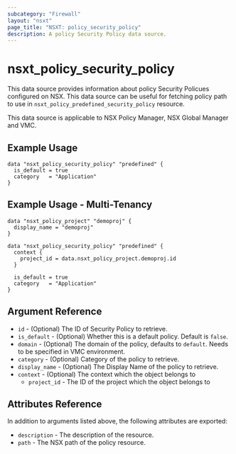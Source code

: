```yaml
---
subcategory: "Firewall"
layout: "nsxt"
page_title: "NSXT: policy_security_policy"
description: A policy Security Policy data source.
---
```


# nsxt_policy_security_policy

This data source provides information about policy Security Policues configured on NSX.
This data source can be useful for fetching policy path to use in `nsxt_policy_predefined_security_policy` resource.

This data source is applicable to NSX Policy Manager, NSX Global Manager and VMC.

## Example Usage

```hcl
data "nsxt_policy_security_policy" "predefined" {
  is_default = true
  category   = "Application"
}
```

## Example Usage - Multi-Tenancy

```hcl
data "nsxt_policy_project" "demoproj" {
  display_name = "demoproj"
}

data "nsxt_policy_security_policy" "predefined" {
  context {
    project_id = data.nsxt_policy_project.demoproj.id
  }

  is_default = true
  category   = "Application"
}
```

## Argument Reference

* `id` - (Optional) The ID of Security Policy to retrieve.
* `is_default` - (Optional) Whether this is a default policy. Default is `false`.
* `domain` - (Optional) The domain of the policy, defaults to `default`. Needs to be specified in VMC environment.
* `category` - (Optional) Category of the policy to retrieve.
* `display_name` - (Optional) The Display Name of the policy to retrieve.
* `context` - (Optional) The context which the object belongs to
    * `project_id` - The ID of the project which the object belongs to

## Attributes Reference

In addition to arguments listed above, the following attributes are exported:

* `description` - The description of the resource.
* `path` - The NSX path of the policy resource.

